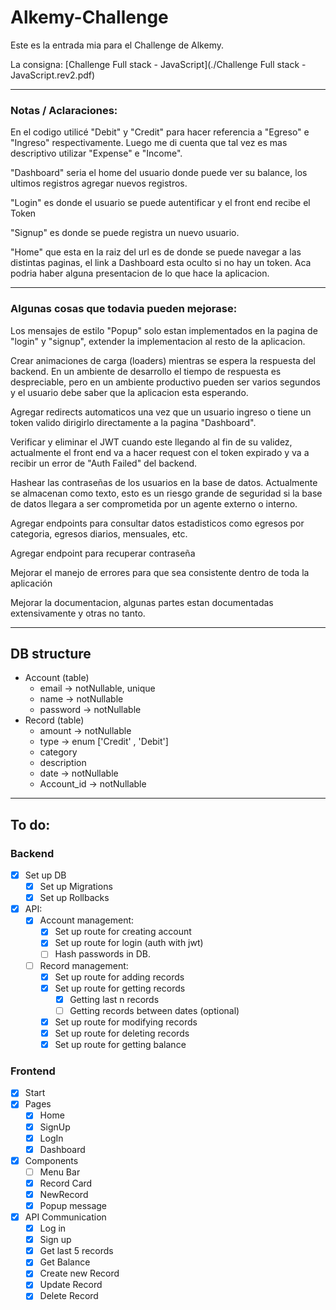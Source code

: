 # Alkemy-Challenge
Este es la entrada mia para el Challenge de Alkemy.

La consigna: [Challenge Full stack - JavaScript](./Challenge Full stack - JavaScript.rev2.pdf)

---
###  Notas / Aclaraciones:
En el codigo utilicé "Debit" y "Credit" para hacer referencia a "Egreso" e "Ingreso" respectivamente. Luego me di cuenta que tal vez es mas descriptivo utilizar "Expense" e "Income".

"Dashboard" seria el home del usuario donde puede ver su balance, los ultimos registros agregar nuevos registros.

"Login" es donde el usuario se puede autentificar y el front end recibe el Token

"Signup" es donde se puede registra un nuevo usuario.

"Home" que esta en la raiz del url es de donde se puede navegar a las distintas paginas, el link a Dashboard esta oculto si no hay un token. Aca podria haber alguna presentacion de lo que hace la aplicacion.

---
### Algunas cosas que todavia pueden mejorase:

Los mensajes de estilo "Popup" solo estan implementados en la pagina de "login" y "signup", extender la implementacion al resto de la aplicacion.

Crear animaciones de carga (loaders) mientras se espera la respuesta del backend. En un ambiente de desarrollo el tiempo de respuesta es despreciable, pero en un ambiente productivo pueden ser varios segundos y el usuario debe saber que la aplicacion esta esperando.

Agregar redirects automaticos una vez que un usuario ingreso o tiene un token valido dirigirlo directamente a la pagina "Dashboard".

Verificar y eliminar el JWT cuando este llegando al fin de su validez, actualmente el front end va a hacer request con el token expirado y va a recibir un error de "Auth Failed" del backend.

Hashear las contraseñas de los usuarios en la base de datos. Actualmente se almacenan como texto, esto es un riesgo grande de seguridad si la base de datos llegara a ser comprometida por un agente externo o interno.

Agregar endpoints para consultar datos estadisticos como egresos por categoria, egresos diarios, mensuales, etc.

Agregar endpoint para recuperar contraseña 

Mejorar el manejo de errores para que sea consistente dentro de toda la aplicación

Mejorar la documentacion, algunas partes estan documentadas extensivamente y otras no tanto.

---
## DB structure
* Account (table)
  * email -> notNullable, unique
  * name -> notNullable
  * password -> notNullable
* Record (table)
  * amount -> notNullable
  * type -> enum ['Credit' , 'Debit']
  * category
  * description
  * date -> notNullable
  * Account_id -> notNullable

---
## To do:
### Backend
- [x] Set up DB
  - [x] Set up Migrations
  - [x] Set up Rollbacks
- [x] API:
  - [x] Account management:
    - [x] Set up route for creating account
    - [x] Set up route for login (auth with jwt)
    - [ ] Hash passwords in DB. 
  - [ ] Record management:
    - [x] Set up route for adding records
    - [x] Set up route for getting records
      - [x] Getting last n records
      - [ ] Getting records between dates (optional)
    - [x] Set up route for modifying records
    - [x] Set up route for deleting records
    - [x] Set up route for getting balance

### Frontend
- [x] Start
- [x] Pages
  - [x] Home
  - [x] SignUp
  - [x] LogIn
  - [x] Dashboard
- [x] Components
  - [ ] Menu Bar
  - [x] Record Card
  - [x] NewRecord
  - [x] Popup message
- [x] API Communication
  - [x] Log in
  - [x] Sign up
  - [x] Get last 5 records
  - [x] Get Balance
  - [x] Create new Record
  - [x] Update Record
  - [x] Delete Record
